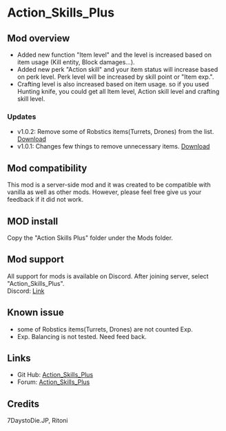 # Action_Skills_Plus

## Mod overview
* Added new function "Item level" and the level is increased based on item usage (Kill entity, Block damages...).
* Added new perk "Action skill" and your item status will increase based on perk level. Perk level will be increased by skill point or "Item exp.".
* Crafting level is also increased based on item usage. so if you used Hunting knife, you could get all Item level, Action skill level and crafting skill level. 

### Updates
* v1.0.2: Remove some of Robstics items(Turrets, Drones) from the list. [Download](https://github.com/7DTD-JP/Action_Skills_Plus/releases/download/v1.0.2/Action.Skills.Plus.zip)
* v1.0.1: Changes few things to remove unnecessary items. [Download](https://github.com/7DTD-JP/Action_Skills_Plus/releases/download/v1.0.1/Action.Skills.Plus.zip)

## Mod compatibility
This mod is a server-side mod and it was created to be compatible with vanilla as well as other mods. However, please feel free give us your feedback if it did not work.

## MOD install
Copy the "Action Skills Plus" folder under the Mods folder. <br>

## Mod support
All support for mods is available on Discord. After joining server, select "Action_Skills_Plus".<br>
Discord: [Link](https://discord.gg/Va9CMv59Ej)<br>

## Known issue
* some of Robstics items(Turrets, Drones) are not counted Exp.
* Exp. Balancing is not tested. Need feed back.

## Links
* Git Hub: [Action_Skills_Plus](https://github.com/7DTD-JP/Action_Skills_Plus)
* Forum: [Action_Skills_Plus](https://community.7daystodie.com/topic/34017-action-skills-plus/)

## Credits
7DaystoDie.JP, Ritoni
